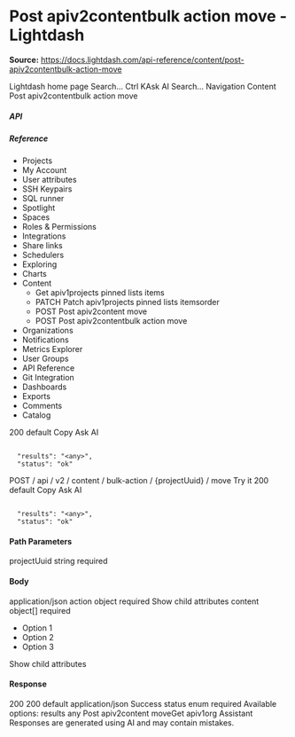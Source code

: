 # Post apiv2contentbulk action move - Lightdash

**Source:** https://docs.lightdash.com/api-reference/content/post-apiv2contentbulk-action-move

Lightdash home page
Search...
Ctrl KAsk AI
Search...
Navigation
Content
Post apiv2contentbulk action move
##### API


##### Reference
  * Projects
  * My Account
  * User attributes
  * SSH Keypairs
  * SQL runner
  * Spotlight
  * Spaces
  * Roles & Permissions
  * Integrations
  * Share links
  * Schedulers
  * Exploring
  * Charts
  * Content
    * Get apiv1projects pinned lists items
    * PATCH
Patch apiv1projects pinned lists itemsorder
    * POST
Post apiv2content move
    * POST
Post apiv2contentbulk action move
  * Organizations
  * Notifications
  * Metrics Explorer
  * User Groups
  * API Reference
  * Git Integration
  * Dashboards
  * Exports
  * Comments
  * Catalog


200
default
Copy
Ask AI
```

  "results": "<any>",
  "status": "ok"

```

POST
/
api
/
v2
/
content
/
bulk-action
/
{projectUuid}
/
move
Try it
200
default
Copy
Ask AI
```

  "results": "<any>",
  "status": "ok"

```

#### Path Parameters
projectUuid
string
required
#### Body
application/json
action
object
required
Show child attributes
content
object[]
required
  * Option 1
  * Option 2
  * Option 3


Show child attributes
#### Response
200
200 default
application/json
Success
status
enum<string>
required
Available options: 
results
any
Post apiv2content moveGet apiv1org
Assistant
Responses are generated using AI and may contain mistakes.


